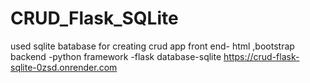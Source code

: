 # CRUD_Flask_SQLite

used sqlite batabase  for creating crud app 
front end- html ,bootstrap
backend -python
framework -flask
database-sqlite
https://crud-flask-sqlite-0zsd.onrender.com

